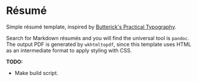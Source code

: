 # Résumé

Simple résumé template, inspired by [Butterick's Practical Typography][practypo].

Search for Markdown résumés and you will find the universal tool is `pandoc`.
The output PDF is generated by `wkhtmltopdf`, since this template uses HTML as
an intermediate format to apply styling with CSS.

**TODO:**
- Make build script.

[practypo]: https://practicaltypography.com/resumes.html
